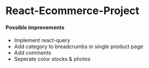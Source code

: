 # React-Ecommerce-Project

#### Possible improvements

- Implement react-query
- Add category to breadcrumbs in single product page
- Add comments
- Seperate color stocks & photos
